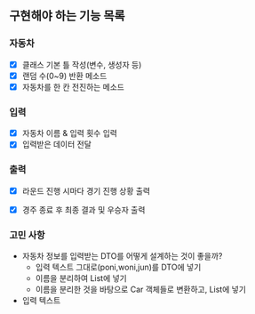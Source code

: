 ## 구현해야 하는 기능 목록

### 자동차
- [x] 클래스 기본 틀 작성(변수, 생성자 등)
- [x] 랜덤 수(0~9) 반환 메소드
- [x] 자동차를 한 칸 전진하는 메소드

### 입력
- [x] 자동차 이름 & 입력 횟수 입력
- [x] 입력받은 데이터 전달

### 출력
- [x] 라운드 진행 시마다 경기 진행 상황 출력
- [x] 경주 종료 후 최종 결과 및 우승자 출력


### 고민 사항
- 자동차 정보를 입력받는 DTO를 어떻게 설계하는 것이 좋을까?
  - 입력 텍스트 그대로(poni,woni,jun)를 DTO에 넣기
  - 이름을 분리하여 List<String>에 넣기
  - 이름을 분리한 것을 바탕으로 Car 객체들로 변환하고, List<Cars>에 넣기
- 입력 텍스트